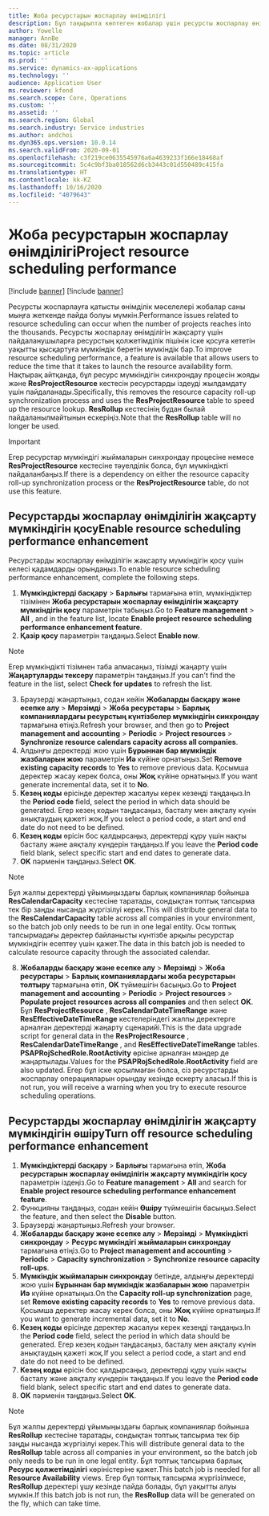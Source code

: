 ```yaml
---
title: Жоба ресурстарын жоспарлау өнімділігі
description: Бұл тақырыпта көптеген жобалар үшін ресурсты жоспарлау өнімділігін жақсарту туралы ақпарат берілген.
author: Yowelle
manager: AnnBe
ms.date: 08/31/2020
ms.topic: article
ms.prod: ''
ms.service: dynamics-ax-applications
ms.technology: ''
audience: Application User
ms.reviewer: kfend
ms.search.scope: Core, Operations
ms.custom: ''
ms.assetid: ''
ms.search.region: Global
ms.search.industry: Service industries
ms.author: andchoi
ms.dyn365.ops.version: 10.0.14
ms.search.validFrom: 2020-09-01
ms.openlocfilehash: c3f219ce0635545976a6a4639233f166e18468af
ms.sourcegitcommit: 5c4c9bf3ba018562d6cb3443c01d550489c415fa
ms.translationtype: HT
ms.contentlocale: kk-KZ
ms.lasthandoff: 10/16/2020
ms.locfileid: "4079643"
---
```

# <a name="project-resource-scheduling-performance"></a><span data-ttu-id="e922f-103">Жоба ресурстарын жоспарлау өнімділігі</span><span class="sxs-lookup"><span data-stu-id="e922f-103">Project resource scheduling performance</span></span>

[!include [banner](../includes/banner.md)]
[!include [banner](../includes/preview-banner.md)]


<span data-ttu-id="e922f-104">Ресурсты жоспарлауға қатысты өнімділік мәселелері жобалар саны мыңға жеткенде пайда болуы мүмкін.</span><span class="sxs-lookup"><span data-stu-id="e922f-104">Performance issues related to resource scheduling can occur when the number of projects reaches into the thousands.</span></span> <span data-ttu-id="e922f-105">Ресурсты жоспарлау өнімділігін жақсарту үшін пайдаланушыларға ресурстың қолжетімділік пішінін іске қосуға кететін уақытты қысқартуға мүмкіндік беретін мүмкіндік бар.</span><span class="sxs-lookup"><span data-stu-id="e922f-105">To improve resource scheduling performance, a feature is available that allows users to reduce the time that it takes to launch the resource availability form.</span></span> <span data-ttu-id="e922f-106">Нақтырақ айтқанда, бұл ресурс мүмкіндігін синхрондау процесін жояды және **ResProjectResource** кестесін ресурстарды іздеуді жылдамдату үшін пайдаланады.</span><span class="sxs-lookup"><span data-stu-id="e922f-106">Specifically, this removes the resource capacity roll-up synchronization process and uses the **ResProjectResource** table to speed up the resource lookup.</span></span> <span data-ttu-id="e922f-107">**ResRollup** кестесінің бұдан былай пайдаланылмайтынын ескеріңіз.</span><span class="sxs-lookup"><span data-stu-id="e922f-107">Note that the **ResRollup** table will no longer be used.</span></span>

> [!IMPORTANT]
> <span data-ttu-id="e922f-108">Егер ресурстар мүмкіндігі жыймаларын синхрондау процесіне немесе **ResProjectResource** кестесіне тәуелділік болса, бұл мүмкіндікті пайдаланбаңыз.</span><span class="sxs-lookup"><span data-stu-id="e922f-108">If there is a dependency on either the resource capacity roll-up synchronization process or the **ResProjectResource** table, do not use this feature.</span></span>

## <a name="enable-resource-scheduling-performance-enhancement"></a><span data-ttu-id="e922f-109">Ресурстарды жоспарлау өнімділігін жақсарту мүмкіндігін қосу</span><span class="sxs-lookup"><span data-stu-id="e922f-109">Enable resource scheduling performance enhancement</span></span>
<span data-ttu-id="e922f-110">Ресурстарды жоспарлау өнімділігін жақсарту мүмкіндігін қосу үшін келесі қадамдарды орындаңыз.</span><span class="sxs-lookup"><span data-stu-id="e922f-110">To enable resource scheduling performance enhancement, complete the following steps.</span></span>

1. <span data-ttu-id="e922f-111">**Мүмкіндіктерді басқару** > **Барлығы** тармағына өтіп, мүмкіндіктер тізімінен **Жоба ресурстарын жоспарлау өнімділігін жақсарту мүмкіндігін қосу** параметрін табыңыз.</span><span class="sxs-lookup"><span data-stu-id="e922f-111">Go to **Feature management** > **All** , and in the feature list, locate **Enable project resource scheduling performance enhancement feature**.</span></span>
2. <span data-ttu-id="e922f-112">**Қазір қосу** параметрін таңдаңыз.</span><span class="sxs-lookup"><span data-stu-id="e922f-112">Select **Enable now**.</span></span>

> [!NOTE]
> <span data-ttu-id="e922f-113">Егер мүмкіндікті тізімнен таба алмасаңыз, тізімді жаңарту үшін **Жаңартуларды тексеру** параметрін таңдаңыз.</span><span class="sxs-lookup"><span data-stu-id="e922f-113">If you can't find the feature in the list, select **Check for updates** to refresh the list.</span></span>

3. <span data-ttu-id="e922f-114">Браузерді жаңартыңыз, содан кейін **Жобаларды басқару және есепке алу** > **Мерзімді** > **Жоба ресурстары** > **Барлық компаниялардағы ресурстың күнтізбелер мүмкіндігін синхрондау** тармағына өтіңіз.</span><span class="sxs-lookup"><span data-stu-id="e922f-114">Refresh your browser, and then go to **Project management and accounting** > **Periodic** > **Project resources** > **Synchronize resource calendars capacity across all companies**.</span></span>
4. <span data-ttu-id="e922f-115">Алдыңғы деректерді жою үшін **Бұрыннан бар мүмкіндік жазбаларын жою** параметрін **Иә** күйіне орнатыңыз.</span><span class="sxs-lookup"><span data-stu-id="e922f-115">Set **Remove existing capacity records** to **Yes** to remove previous data.</span></span> <span data-ttu-id="e922f-116">Қосымша деректер жасау керек болса, оны **Жоқ** күйіне орнатыңыз.</span><span class="sxs-lookup"><span data-stu-id="e922f-116">If you want generate incremental data, set it to **No**.</span></span>
5. <span data-ttu-id="e922f-117">**Кезең коды** өрісінде деректер жасалуы керек кезеңді таңдаңыз.</span><span class="sxs-lookup"><span data-stu-id="e922f-117">In the **Period code** field, select the period in which data should be generated.</span></span> <span data-ttu-id="e922f-118">Егер кезең кодын таңдасаңыз, басталу мен аяқталу күнін анықтаудың қажеті жоқ.</span><span class="sxs-lookup"><span data-stu-id="e922f-118">If you select a period code, a start and end date do not need to be defined.</span></span>
6. <span data-ttu-id="e922f-119">**Кезең коды** өрісін бос қалдырсаңыз, деректерді құру үшін нақты басталу және аяқталу күндерін таңдаңыз.</span><span class="sxs-lookup"><span data-stu-id="e922f-119">If you leave the **Period code** field blank, select specific start and end dates to generate data.</span></span>
7. <span data-ttu-id="e922f-120">**OK** пәрменін таңдаңыз.</span><span class="sxs-lookup"><span data-stu-id="e922f-120">Select **OK**.</span></span>

 > [!NOTE]
 > <span data-ttu-id="e922f-121">Бұл жалпы деректерді ұйымыңыздағы барлық компаниялар бойынша **ResCalendarCapacity** кестесіне таратады, сондықтан топтық тапсырма тек бір заңды нысанда жүргізілуі керек.</span><span class="sxs-lookup"><span data-stu-id="e922f-121">This will distribute general data to the **ResCalendarCapacity** table across all companies in your environment, so the batch job only needs to be run in one legal entity.</span></span> <span data-ttu-id="e922f-122">Осы топтық тапсырмадағы деректер байланысты күнтізбе арқылы ресурстар мүмкіндігін есептеу үшін қажет.</span><span class="sxs-lookup"><span data-stu-id="e922f-122">The data in this batch job is needed to calculate resource capacity through the associated calendar.</span></span>

8. <span data-ttu-id="e922f-123">**Жобаларды басқару және есепке алу** > **Мерзімді** > **Жоба ресурстары** > **Барлық компаниялардағы жоба ресурстарын толтыру** тармағына өтіп, **OK** түймешігін басыңыз.</span><span class="sxs-lookup"><span data-stu-id="e922f-123">Go to **Project management and accounting** > **Periodic** > **Project resources** > **Populate project resources across all companies** and then select **OK**.</span></span> <span data-ttu-id="e922f-124">Бұл **ResProjectResource** , **ResCalendarDateTimeRange** және **ResEffectiveDateTimeRange** кестелеріндегі жалпы деректерге арналған деректерді жаңарту сценарийі.</span><span class="sxs-lookup"><span data-stu-id="e922f-124">This is the data upgrade script for general data in the **ResProjectResource** , **ResCalendarDateTimeRange** , and **ResEffectiveDateTimeRange** tables.</span></span> <span data-ttu-id="e922f-125">**PSAPRojSchedRole.RootActivity** өрісіне арналған мәндер де жаңартылады.</span><span class="sxs-lookup"><span data-stu-id="e922f-125">Values for the **PSAPRojSchedRole.RootActivity** field are also updated.</span></span> <span data-ttu-id="e922f-126">Егер бұл іске қосылмаған болса, сіз ресурстарды жоспарлау операцияларын орындау кезінде ескерту аласыз.</span><span class="sxs-lookup"><span data-stu-id="e922f-126">If this is not run, you will receive a warning when you try to execute resource scheduling operations.</span></span>
 
## <a name="turn-off-resource-scheduling-performance-enhancement"></a><span data-ttu-id="e922f-127">Ресурстарды жоспарлау өнімділігін жақсарту мүмкіндігін өшіру</span><span class="sxs-lookup"><span data-stu-id="e922f-127">Turn off resource scheduling performance enhancement</span></span>

1. <span data-ttu-id="e922f-128">**Мүмкіндіктерді басқару** > **Барлығы** тармағына өтіп, **Жоба ресурстарын жоспарлау өнімділігін жақсарту мүмкіндігін қосу** параметрін іздеңіз.</span><span class="sxs-lookup"><span data-stu-id="e922f-128">Go to **Feature management** > **All**  and search for **Enable project resource scheduling performance enhancement feature**.</span></span>
2. <span data-ttu-id="e922f-129">Функцияны таңдаңыз, содан кейін **Өшіру** түймешігін басыңыз.</span><span class="sxs-lookup"><span data-stu-id="e922f-129">Select the feature, and then select the **Disable** button.</span></span>
3. <span data-ttu-id="e922f-130">Браузерді жаңартыңыз.</span><span class="sxs-lookup"><span data-stu-id="e922f-130">Refresh your browser.</span></span>
4. <span data-ttu-id="e922f-131">**Жобаларды басқару және есепке алу** > **Мерзімді** > **Мүмкіндікті синхрондау** > **Ресурс мүмкіндігі жыймаларын синхрондау** тармағына өтіңіз.</span><span class="sxs-lookup"><span data-stu-id="e922f-131">Go to **Project management and accounting** > **Periodic** > **Capacity synchronization** > **Synchronize resource capacity roll-ups**.</span></span>
5. <span data-ttu-id="e922f-132">**Мүмкіндік жыймаларын синхрондау** бетінде, алдыңғы деректерді жою үшін **Бұрыннан бар мүмкіндік жазбаларын жою** параметрін **Иә** күйіне орнатыңыз.</span><span class="sxs-lookup"><span data-stu-id="e922f-132">On the **Capacity roll-up synchronization** page, set **Remove existing capacity records** to **Yes** to remove previous data.</span></span> <span data-ttu-id="e922f-133">Қосымша деректер жасау керек болса, оны **Жоқ** күйіне орнатыңыз.</span><span class="sxs-lookup"><span data-stu-id="e922f-133">If you want to generate incremental data, set it to **No**.</span></span>
6. <span data-ttu-id="e922f-134">**Кезең коды** өрісінде деректер жасалуы керек кезеңді таңдаңыз.</span><span class="sxs-lookup"><span data-stu-id="e922f-134">In the **Period code** field, select the period in which data should be generated.</span></span> <span data-ttu-id="e922f-135">Егер кезең кодын таңдасаңыз, басталу мен аяқталу күнін анықтаудың қажеті жоқ.</span><span class="sxs-lookup"><span data-stu-id="e922f-135">If you select a period code, a start and end date do not need to be defined.</span></span>
7. <span data-ttu-id="e922f-136">**Кезең коды** өрісін бос қалдырсаңыз, деректерді құру үшін нақты басталу және аяқталу күндерін таңдаңыз.</span><span class="sxs-lookup"><span data-stu-id="e922f-136">If you leave the **Period code** field blank, select specific start and end dates to generate data.</span></span>
8. <span data-ttu-id="e922f-137">**OK** пәрменін таңдаңыз.</span><span class="sxs-lookup"><span data-stu-id="e922f-137">Select **OK**.</span></span>

> [!NOTE]
> <span data-ttu-id="e922f-138">Бұл жалпы деректерді ұйымыңыздағы барлық компаниялар бойынша **ResRollup** кестесіне таратады, сондықтан топтық тапсырма тек бір заңды нысанда жүргізілуі керек.</span><span class="sxs-lookup"><span data-stu-id="e922f-138">This will distribute general data to the **ResRollup** table across all companies in your environment, so the batch job only needs to be run in one legal entity.</span></span> <span data-ttu-id="e922f-139">Бұл топтық тапсырма барлық **Ресурс қолжетімділігі** көріністеріне қажет.</span><span class="sxs-lookup"><span data-stu-id="e922f-139">This batch job is needed for all **Resource Availability** views.</span></span> <span data-ttu-id="e922f-140">Егер бұл топтық тапсырма жүргізілмесе, **ResRollup** деректері ұшу кезінде пайда болады, бұл уақытты алуы мүмкін.</span><span class="sxs-lookup"><span data-stu-id="e922f-140">If this batch job is not run, the **ResRollup** data will be generated on the fly, which can take time.</span></span>
